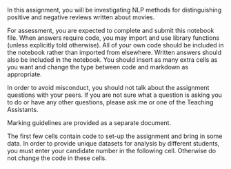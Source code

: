 In this assignment, you will be investigating NLP methods for distinguishing positive and negative reviews written about movies.

For assessment, you are expected to complete and submit this notebook file. When answers require code, you may import and use library functions (unless explicitly told otherwise). All of your own code should be included in the notebook rather than imported from elsewhere. Written answers should also be included in the notebook. You should insert as many extra cells as you want and change the type between code and markdown as appropriate.

In order to avoid misconduct, you should not talk about the assignment questions with your peers. If you are not sure what a question is asking you to do or have any other questions, please ask me or one of the Teaching Assistants.

Marking guidelines are provided as a separate document.

The first few cells contain code to set-up the assignment and bring in some data. In order to provide unique datasets for analysis by different students, you must enter your candidate number in the following cell. Otherwise do not change the code in these cells.
